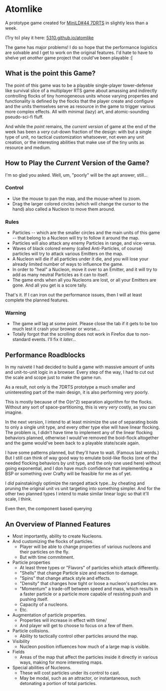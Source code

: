 Atomlike
========

A prototype game created for [MiniLD#44 7DRTS](http://www.ludumdare.com/compo/category/minild/7drts-minild-44/) in slightly less than a week.

(Try to) play it here: [5310.github.io/atomlike](http://5310.github.io/atomlike)

The game has major problems! I do so hope that the performance logistics are solvable and I get to work on the original features. I'd hate to have to shelve yet _another_ game project that could've been playable :[


What is the point this Game?
----------------------------

The point of this game was to be a playable single-player tower-defense like survival slice of a multiplayer RTS game about amassing and indirectly controlling flocks of tiny homogeneous units whose varying properties and functionality is defined by the flocks that the player create and configure and the units themselves serve as resource in the game to trigger various more complex effects. All with minimal (lazy) art, and atomic-sounding pseudo-sci-fi fluff.

And while the _point_ remains, the _current version_ of game at the end of the week has been a _very_ cut-down fraction of the design: with but a single type of unit, no tactical customization whatsoever, not even any unit creation, or the interesting abilities that make use of the tiny units as resource and medium.


How to Play the _Current_ Version of the Game?
----------------------------------------------

I'm so glad you asked. Well, um, "poorly" will be the apt answer, still...

### Control
- Use the mouse to pan the map, and the mouse-wheel to zoom.
- Drag the larger colored circles (which will change the cursor to the hand) also called a Nucleon to move them around.

### Rules
- Particles -- which are the smaller circles and the main units of this game -- that belong to a Nucleon will try to follow it around the map.
- Particles will also attack any enemy Particles in range, and vice-versa.
- Waves of black colored enemy (called Anti-Particles, of course) particles will try to attack various Emitters on the map.
- A Nucleon will die if all particles under it die, and you will lose your already limited number of ways to influence the game.
- In order to "heal" a Nucleon, move it over to an Emitter, and it will try to add as many neutral Particles as it can to itself.
- The game ends when all you Nucleons are lost, or all your Emitters are gone. And all you get is a score tally.

That's it. If I can iron out the performance issues, then I will at least complete the planned features.

### Warning

- The game _will_ lag at some point. Please close the tab if it gets to be too much lest it crash your browser or worse...
- Totally forgot that the scrolling does not work in Firefox due to non-standard events. I'll fix it _later..._


Performance Roadblocks
----------------------

In my naiveté I had decided to build a game with massive amount of units and unit-to-unit logic in a browser. Every step of the way, I had to cut out the scale and scope just to make the game run.

As a result, not only is the 7DRTS prototype a much smaller and uninteresting part of the main design, it is also performing very poorly.

This is mostly because of the O(n^2) separation algorithm for the flocks. Without any sort of space-partitioning, this is very _very_ costly, as you can imagine.

In the next version, I intend to at least minimize the use of separating boids to only a single unit type, and every other type else will have linear flocking. The problem is, I didn't have time to implement any of the linear flocking behaviors planned, otherwise I would've removed the boid-flock altogether and the game would've been back to a playable state/scale again. 

I have some patterns planned, but they'll have to wait. (Famous last words.) But I still can think of way good way to emulate boid-like flocks (one of the needed flocking behaviors by unit type, and the only one used here) without going exponential, and I don have much confidence that implementing a BSP or something over Crafty will be feasible for me as of yet.

I _did_ painstakingly optimize the ranged attack type...by cheating and pruning the original unit vs unit targeting into something simpler. And for the other two planned types I intend to make similar linear logic so that it'll scale, I think.

Even then, the component based querying


An Overview of Planned Features
-------------------------------

- Most importantly, ability to create Nucleons.
- And customizing the flocks of particles.
	- Player will be able to change properties of various nucleons and their particles on the fly.
	- But with time commitment.
- Particle properties
	- At least three types or "Flavors" of particles which attack differently.
	- "Shells" that change Particle size and reaction to damage.
	- "Spins" that change attack style and effects.
	- "Density" that changes how tight or loose a nucleon's particles are.
	- "Momentum" a trade-off between speed and mass, which results in a faster particle or a particle more capable of resisting push and pushing itself.
	- Capacity of a nucleons.
	- Etc.
- Augmentation of particle properties.
	- Properties will increase in effect with time/
	- And player will get to choose to focus on a few of them.
- Particle collisions.
	- Ability to tactically control other particles around the map.
- Visibility
	- Nucleon position influences how much of a large map is visible.
- Fields
	- Areas of the map that affect the particles inside it directly in various ways, making for more interesting maps.
- Special abilities of Nucleons.
	- These will cost particles under its control to cast.
	- May be modal, such as an attractor, or instantaneous, such detonating a portion of total particles.
